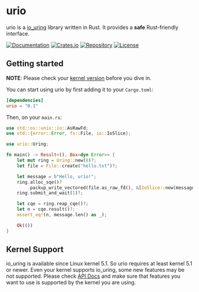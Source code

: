 # urio

urio is a [io_uring](https://kernel.dk/io_uring.pdf) library written in Rust. It provides a **safe** Rust-friendly interface.

[![Documentation][docs-badge]][docs-url]
[![Crates.io][crates-badge]][crates-url]
[![Repository][repo-badge]][repo-url]
[![License][license-badge]][license-url]

## Getting started

**NOTE**: Please check your [kernel version](#kernel-support) before you dive in.

You can start using urio by first adding it to your `Cargo.toml`:

```toml
[dependencies]
urio = "0.1"
```

Then, on your `main.rs`:

```rust
use std::os::unix::io::AsRawFd;
use std::{error::Error, fs::File, io::IoSlice};

use urio::Uring;

fn main() -> Result<(), Box<dyn Error>> {
    let mut ring = Uring::new(8)?;
    let file = File::create("hello.txt")?;

    let message = b"Hello, urio!";
    ring.alloc_sqe()?
        .packup_write_vectored(file.as_raw_fd(), &[IoSlice::new(message)], 0);
    ring.submit_and_wait(1)?;

    let cqe = ring.reap_cqe()?;
    let n = cqe.result()?;
    assert_eq!(n, message.len() as _);

    Ok(())
}
```

## Kernel Support

io_uring is available since Linux kernel 5.1. So urio requires at least kernel 5.1 or newer. Even your kernel supports io_uring, some new features may be not supported. Please check [API Docs][docs-url] and make sure that features you want to use is supported by the kernel you are using.

[docs-badge]: https://docs.rs/urio/badge.svg
[docs-url]: https://docs.rs/urio
[crates-badge]: https://img.shields.io/crates/v/urio.svg?logo=rust
[crates-url]: https://crates.io/crates/urio
[repo-badge]: https://img.shields.io/badge/Repository-urio-77CCBB.svg?logo=github
[repo-url]: https://github.com/seunghunee/urio
[license-badge]: https://img.shields.io/badge/license-MIT-blue.svg
[license-url]: ./LICENSE
